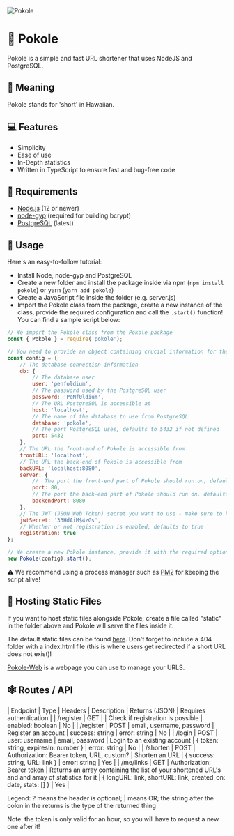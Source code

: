![Pokole](https://i.imgur.com/jGBJmfr.png)

# 🔗 Pokole
Pokole is a simple and fast URL shortener that uses NodeJS and PostgreSQL.

## 🤔 Meaning
Pokole stands for 'short' in Hawaiian.

## 💻 Features
- Simplicity
- Ease of use
- In-Depth statistics
- Written in TypeScript to ensure fast and bug-free code

## 📝 Requirements
- [Node.js](https://nodejs.org/en/) (12 or newer)
- [node-gyp](https://github.com/nodejs/node-gyp) (required for building bcrypt)
- [PostgreSQL](https://postgresql.org) (latest)

## 🔨 Usage
Here's an easy-to-follow tutorial:

- Install Node, node-gyp and PostgreSQL
- Create a new folder and install the package inside via npm (`npm install pokole`) or yarn (`yarn add pokole`)
- Create a JavaScript file inside the folder (e.g. server.js)
- Import the Pokole class from the package, create a new instance of the class, provide the required configuration and call the `.start()` function! You can find a sample script below:
```js
// We import the Pokole class from the Pokole package
const { Pokole } = require('pokole');

// You need to provide an object containing crucial information for the package, so we define that here 
const config = {
    // The database connection information
    db: { 
        // The database user
        user: 'penfoldium',
        // The password used by the PostgreSQL user
        password: 'PeNf0ldium',
        // The URL PostgreSQL is accessible at
        host: 'localhost',
        // The name of the database to use from PostgreSQL
        database: 'pokole',
        // The port PostgreSQL uses, defaults to 5432 if not defined
        port: 5432
    },
    // The URL the front-end of Pokole is accessible from
    frontURL: 'localhost',
    // The URL the back-end of Pokole is accessible from
    backURL: 'localhost:8080',
    server: {
        //  The port the front-end part of Pokole should run on, defaults to 80 if not defined
        port: 80,
        // The port the back-end part of Pokole should run on, defaults to 8080 if not defined
        backendPort: 8080
    },
    // The JWT (JSON Web Token) secret you want to use - make sure to keep this private, as this is what's used to encrypt user tokens
    jwtSecret: '33HdAiM$4zGs',
    // Whether or not registration is enabled, defaults to true
    registration: true
};

// We create a new Pokole instance, provide it with the required options and call the start function
new Pokole(config).start();
```

⚠ We recommend using a process manager such as [PM2](https://pm2.keymetrics.io) for keeping the script alive!

## 📂 Hosting Static Files
If you want to host static files alongside Pokole, create a file called "static" in the folder above and Pokole will serve the files inside it.

The default static files can be found [here](/src/static). Don't forget to include a 404 folder with a index.html file (this is where users get redirected if a short URL does not exist)!

[Pokole-Web](https://github.com/penfoldium/pokole-web) is a webpage you can use to manage your URLS.

## 🕸 Routes / API

| Endpoint  | Type | Headers                                   | Description                                                                                     | Returns (JSON)                                                 | Requires authentication |
| /register | GET  |                                           | Check if registration is possible                                                               | enabled: boolean                                               | No                      |
| /register | POST | email, username, password                 | Register an account                                                                             | success: string | error: string                                | No                      |
| /login    | POST | user: username | email, password          | Login to an existing account                                                                    | { token: string, expiresIn: number } | error: string           | No                      |
| /shorten  | POST | Authorization: Bearer token, URL, custom? | Shorten an URL                                                                                  | { success: string, URL: link } | error: string                 | Yes                     |
| /me/links	| GET  | Authorization: Bearer token               | Returns an array containing the list of your shortened URL's and and array of statistics for it | { longURL: link, shortURL: link, created_on: date, stats: [] } | Yes                     |

Legend: ? means the header is optional; | means OR; the string after the colon in the returns is the type of the returned thing

Note: the token is only valid for an hour, so you will have to request a new one after it!